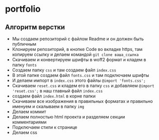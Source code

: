 # portfolio

## Алгоритм верстки

- Мы создаем репозиторий с файлом Readme и он должен быть публичным
- Клонируем репозиторий, в кнопке Code во вкладке https, там копируем ссылку и делаем командой ```git clone ваша_ссылка```
- Скачиваем и конвертируем шрифты в woff2 формат и кладем в папку ```fonts```
- Создаем папку ```css``` и там создаем файл ```index.css```
- В этой папке создаем файл ```fonts.css``` и там подключаем шрифты
- И делаем импорт в ```index.css``` этого файлы ```@import 'fonts.css';```
- Скачиваем ```reset.css``` и кладем его в папку ```css``` и добавляем ```@import 'reset.css';``` в наш главный файл ```index.css```
- создаем файл ```index.html``` в корне папки
- Скачиваем все изображения в правильных форматах и правильно именуем и скалываем в папку ```img```
- Делаем коммит
- Делаем полностью html проекта и разделяем секции комментариями
- Подключаем стили к странице
- Делаем css